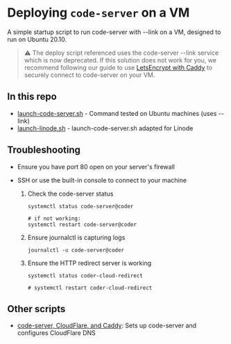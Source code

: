 # Deploying `code-server` on a VM

A simple startup script to run code-server with --link on a VM, designed to run on Ubuntu 20.10.

> ⚠️ The deploy script referenced uses the code-server --link service which is now deprecated. If this solution does not work for you, we recommend following our guide to use [LetsEncrypt with Caddy](https://coder.com/docs/code-server/latest/guide#using-lets-encrypt-with-caddy) to securely connect to code-server on your VM.

## In this repo

- [launch-code-server.sh](./link/launch-code-server.sh) - Command tested on Ubuntu machines (uses --link)
- [launch-linode.sh](./link/launch-linode.sh) - launch-code-server.sh adapted for Linode

## Troubleshooting

- Ensure you have port 80 open on your server's firewall

- SSH or use the built-in console to connect to your machine

  1. Check the code-server status

     ```console
     systemctl status code-server@coder

     # if not working:
     systemctl restart code-server@coder
     ```

  1. Ensure journalctl is capturing logs

     ```console
     journalctl -u code-server@coder
     ```

  1. Ensure the HTTP redirect server is working

     ```console
     systemctl status coder-cloud-redirect

     # systemctl restart coder-cloud-redirect
     ```

## Other scripts

- [code-server, CloudFlare, and Caddy](https://github.com/alec-hs/coder-cloudflare-setup): Sets up code-server and configures CloudFlare DNS
